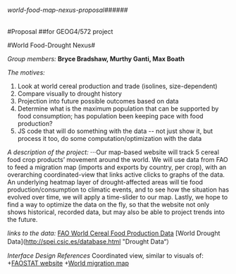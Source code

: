 ###### world-food-map-nexus-proposal######
#Proposal
##for GEOG4/572 project

#World Food-Drought Nexus#

*Group members:* 
**Bryce Bradshaw, Murthy Ganti, Max Boath**

*The motives:*
1. Look at world cereal production and trade (isolines, size-dependent)
2. Compare visually to drought history
3. Projection into future possible outcomes based on data
4. Determine what is the maximum population that can be supported by food consumption; has population been keeping pace with food production?
5. JS code that will do something with the data -- not just show it, but process it too, do some computation/optimization with the data


*A description of the project:*
⋅⋅⋅Our map-based website will track 5 cereal food crop products’ movement around the world.  We will use data from FAO to feed a migration map (imports and exports by country, per crop), with an overarching coordinated-view that links active clicks to graphs of the data.  An underlying heatmap layer of drought-affected areas will tie food production/consumption to climatic events, and to see how the situation has evolved over time, we will apply a time-slider to our map.  Lastly, we hope to find a way to optimize the data on the fly, so that the website not only shows historical, recorded data, but may also be able to project trends into the future.

*links to the data:*
[FAO World Cereal Food Production Data](http://www.fao.org/faostat/en/#data/QC/visualize "FAO Crop Map")
[World Drought Data](http://spei.csic.es/database.html "Drought Data“）


*Interface Design References*
Coordinated view, similar to visuals of:
+[FAOSTAT website](http://www.fao.org/faostat/en/#data/QC/visualize)
+[World migration map](Migrationsmap.net)
